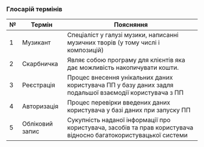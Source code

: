 ### Глосарій термінів

| № |      Термін      |   Поясняння         |
|---|------------------|---------------------|
| 1 |    Музикант     |  Спеціаліст у галузі музики, написанні музичних творів (у тому числі і композицій) | 
| 2 |    Скарбничка    | Являє собою програму для клієнтів  яка дає можливість накопичувати кошти. |
| 3 |    Реєстрація    | Процес внесення унікальних даних користувача ПП у базу даних задля подальшої взаємодії користувача з ПП|
| 4 |    Авторизація   | Процес перевірки введених даних користувача у базі даних при запуску ПП|
| 5 |  Обліковий запис | Сукупність наданої інформації про користувача, засобів та прав користувача відносно багатокористувацької системи |
